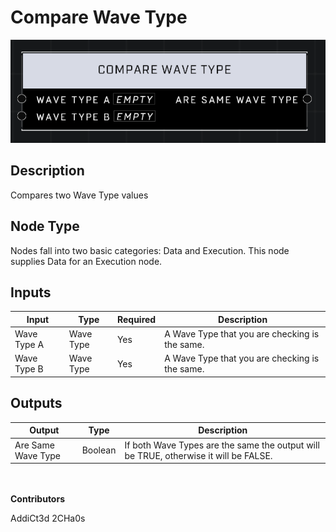# Compare Wave Type
![alt text](../../../.gitbook/assets/compare-wave-type.png)

## Description
Compares two Wave Type values

## Node Type
Nodes fall into two basic categories: Data and Execution. This node supplies Data for an Execution node.

## Inputs
| Input            | Type             | Required | Description												    |
|------------------|------------------|----------|--------------------------------------------------------------|
| Wave Type A | Wave Type | Yes | A Wave Type that you are checking is the same. |
| Wave Type B | Wave Type | Yes | A Wave Type that you are checking is the same. |

## Outputs
| Output           | Type             | Description												     |
|------------------|------------------|--------------------------------------------------------------|
| Are Same Wave Type | Boolean | If both Wave Types are the same the output will be TRUE, otherwise it will be FALSE.|

\
\
**Contributors**

AddiCt3d 2CHa0s